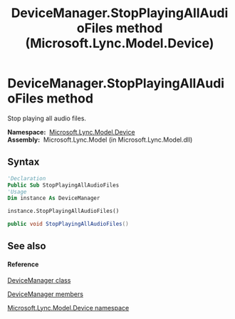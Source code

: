 ﻿---
title: DeviceManager.StopPlayingAllAudioFiles method  (Microsoft.Lync.Model.Device)
TOCTitle: 'StopPlayingAllAudioFiles method '
ms:assetid: M:Microsoft.Lync.Model.Device.DeviceManager.StopPlayingAllAudioFiles_DI_3_UC_OCS14MrefLyncWPF
ms:mtpsurl: https://msdn.microsoft.com/en-us/library/microsoft.lync.model.device.devicemanager.stopplayingallaudiofiles_di_3_uc_ocs14mreflyncwpf(v=office.15)
ms:contentKeyID: 48598523
ms.date: 07/28/2014
mtps_version: v=office.15
f1_keywords:
- Microsoft.Lync.Model.Device.DeviceManager.StopPlayingAllAudioFiles
dev_langs:
- CSharp
- JScript
- VB
- other
---

# DeviceManager.StopPlayingAllAudioFiles method

Stop playing all audio files.

**Namespace:**  [Microsoft.Lync.Model.Device](microsoft-lync-model-device-namespace_2.md)  
**Assembly:**  Microsoft.Lync.Model (in Microsoft.Lync.Model.dll)

## Syntax

``` vb
'Declaration
Public Sub StopPlayingAllAudioFiles
'Usage
Dim instance As DeviceManager

instance.StopPlayingAllAudioFiles()
```

``` csharp
public void StopPlayingAllAudioFiles()
```

## See also

#### Reference

[DeviceManager class](devicemanager-class-microsoft-lync-model-device_2.md)

[DeviceManager members](devicemanager-members-microsoft-lync-model-device_2.md)

[Microsoft.Lync.Model.Device namespace](microsoft-lync-model-device-namespace_2.md)

